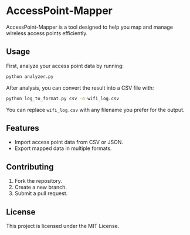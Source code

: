 # AccessPoint-Mapper

AccessPoint-Mapper is a tool designed to help you map and manage wireless access points efficiently.

## Usage

First, analyze your access point data by running:

```bash
python analyzer.py
```

After analysis, you can convert the result into a CSV file with:

```bash
python log_to_format.py csv -o wifi_log.csv
```

You can replace `wifi_log.csv` with any filename you prefer for the output.

## Features

- Import access point data from CSV or JSON.
- Export mapped data in multiple formats.

## Contributing

1. Fork the repository.
2. Create a new branch.
3. Submit a pull request.

## License

This project is licensed under the MIT License.
